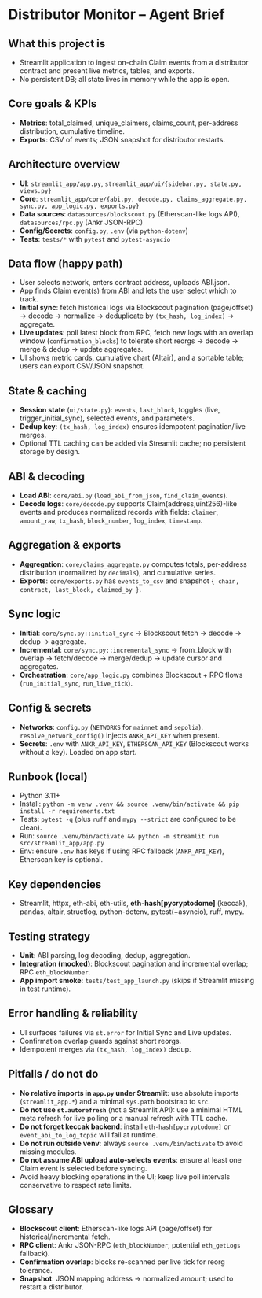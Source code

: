 # Distributor Monitor – Agent Brief

## What this project is
- Streamlit application to ingest on-chain Claim events from a distributor contract and present live metrics, tables, and exports.
- No persistent DB; all state lives in memory while the app is open.

## Core goals & KPIs
- **Metrics**: total_claimed, unique_claimers, claims_count, per-address distribution, cumulative timeline.
- **Exports**: CSV of events; JSON snapshot for distributor restarts.

## Architecture overview
- **UI**: `streamlit_app/app.py`, `streamlit_app/ui/{sidebar.py, state.py, views.py}`
- **Core**: `streamlit_app/core/{abi.py, decode.py, claims_aggregate.py, sync.py, app_logic.py, exports.py}`
- **Data sources**: `datasources/blockscout.py` (Etherscan-like logs API), `datasources/rpc.py` (Ankr JSON-RPC)
- **Config/Secrets**: `config.py`, `.env` (via `python-dotenv`)
- **Tests**: `tests/*` with `pytest` and `pytest-asyncio`

## Data flow (happy path)
- User selects network, enters contract address, uploads ABI.json.
- App finds Claim event(s) from ABI and lets the user select which to track.
- **Initial sync**: fetch historical logs via Blockscout pagination (page/offset) → decode → normalize → deduplicate by `(tx_hash, log_index)` → aggregate.
- **Live updates**: poll latest block from RPC, fetch new logs with an overlap window (`confirmation_blocks`) to tolerate short reorgs → decode → merge & dedup → update aggregates.
- UI shows metric cards, cumulative chart (Altair), and a sortable table; users can export CSV/JSON snapshot.

## State & caching
- **Session state** (`ui/state.py`): `events`, `last_block`, toggles (live, trigger_initial_sync), selected events, and parameters.
- **Dedup key**: `(tx_hash, log_index)` ensures idempotent pagination/live merges.
- Optional TTL caching can be added via Streamlit cache; no persistent storage by design.

## ABI & decoding
- **Load ABI**: `core/abi.py` (`load_abi_from_json`, `find_claim_events`).
- **Decode logs**: `core/decode.py` supports Claim(address,uint256)-like events and produces normalized records with fields: `claimer`, `amount_raw`, `tx_hash`, `block_number`, `log_index`, `timestamp`.

## Aggregation & exports
- **Aggregation**: `core/claims_aggregate.py` computes totals, per-address distribution (normalized by `decimals`), and cumulative series.
- **Exports**: `core/exports.py` has `events_to_csv` and snapshot `{ chain, contract, last_block, claimed_by }`.

## Sync logic
- **Initial**: `core/sync.py::initial_sync` → Blockscout fetch → decode → dedup → aggregate.
- **Incremental**: `core/sync.py::incremental_sync` → from_block with overlap → fetch/decode → merge/dedup → update cursor and aggregates.
- **Orchestration**: `core/app_logic.py` combines Blockscout + RPC flows (`run_initial_sync`, `run_live_tick`).

## Config & secrets
- **Networks**: `config.py` (`NETWORKS` for `mainnet` and `sepolia`). `resolve_network_config()` injects `ANKR_API_KEY` when present.
- **Secrets**: `.env` with `ANKR_API_KEY`, `ETHERSCAN_API_KEY` (Blockscout works without a key). Loaded on app start.

## Runbook (local)
- Python 3.11+
- Install: `python -m venv .venv && source .venv/bin/activate && pip install -r requirements.txt`
- Tests: `pytest -q` (plus `ruff` and `mypy --strict` are configured to be clean).
- Run: `source .venv/bin/activate && python -m streamlit run src/streamlit_app/app.py`
- Env: ensure `.env` has keys if using RPC fallback (`ANKR_API_KEY`), Etherscan key is optional.

## Key dependencies
- Streamlit, httpx, eth-abi, eth-utils, **eth-hash[pycryptodome]** (keccak), pandas, altair, structlog, python-dotenv, pytest(+asyncio), ruff, mypy.

## Testing strategy
- **Unit**: ABI parsing, log decoding, dedup, aggregation.
- **Integration (mocked)**: Blockscout pagination and incremental overlap; RPC `eth_blockNumber`.
- **App import smoke**: `tests/test_app_launch.py` (skips if Streamlit missing in test runtime).

## Error handling & reliability
- UI surfaces failures via `st.error` for Initial Sync and Live updates.
- Confirmation overlap guards against short reorgs.
- Idempotent merges via `(tx_hash, log_index)` dedup.

## Pitfalls / do not do
- **No relative imports in `app.py` under Streamlit**: use absolute imports (`streamlit_app.*`) and a minimal `sys.path` bootstrap to `src`.
- **Do not use `st.autorefresh`** (not a Streamlit API): use a minimal HTML meta refresh for live polling or a manual refresh with TTL cache.
- **Do not forget keccak backend**: install `eth-hash[pycryptodome]` or `event_abi_to_log_topic` will fail at runtime.
- **Do not run outside venv**: always `source .venv/bin/activate` to avoid missing modules.
- **Do not assume ABI upload auto-selects events**: ensure at least one Claim event is selected before syncing.
- Avoid heavy blocking operations in the UI; keep live poll intervals conservative to respect rate limits.

## Glossary
- **Blockscout client**: Etherscan-like logs API (page/offset) for historical/incremental fetch.
- **RPC client**: Ankr JSON-RPC (`eth_blockNumber`, potential `eth_getLogs` fallback).
- **Confirmation overlap**: blocks re-scanned per live tick for reorg tolerance.
- **Snapshot**: JSON mapping address → normalized amount; used to restart a distributor.
